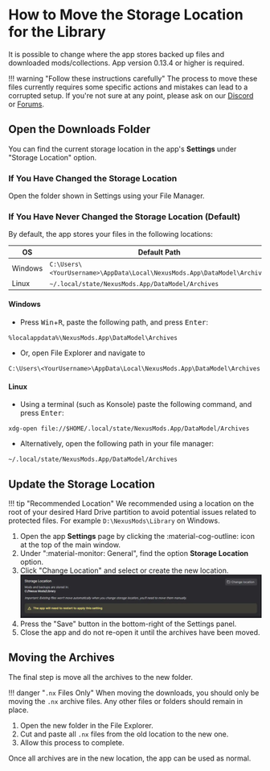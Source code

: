# How to Move the Storage Location for the Library

It is possible to change where the app stores backed up files and downloaded mods/collections. App version 0.13.4 or higher is required. 

!!! warning "Follow these instructions carefully"
    The process to move these files currently requires some specific actions and mistakes can lead to a corrupted setup. If you're not sure at any point, please ask on our [Discord](https://discord.gg/NexusMods) or [Forums](https://forums.nexusmods.com/forum/9052-nexus-mods-app/).

## Open the Downloads Folder
You can find the current storage location in the app's **Settings** under "Storage Location" option. 

### If You Have Changed the Storage Location
Open the folder shown in Settings using your File Manager. 

### If You Have Never Changed the Storage Location (Default)
By default, the app stores your files in the following locations:

| OS      | Default Path                                                                 |
|---------|------------------------------------------------------------------------------|
| Windows | `C:\Users\<YourUsername>\AppData\Local\NexusMods.App\DataModel\Archives` |
| Linux   | `~/.local/state/NexusMods.App/DataModel/Archives`                            |

#### Windows
- Press <kbd>Win</kbd>+<kbd>R</kbd>, paste the following path, and press <kbd>Enter</kbd>: 
```
%localappdata%\NexusMods.App\DataModel\Archives
```
- Or, open File Explorer and navigate to 
```
C:\Users\<YourUsername>\AppData\Local\NexusMods.App\DataModel\Archives
```

#### Linux
- Using a terminal (such as Konsole) paste the following command, and press <kbd>Enter</kbd>:
```
xdg-open file://$HOME/.local/state/NexusMods.App/DataModel/Archives
```
- Alternatively, open the following path in your file manager:
```
~/.local/state/NexusMods.App/DataModel/Archives
```

## Update the Storage Location
!!! tip "Recommended Location"
    We recommended using a location on the root of your desired Hard Drive partition to avoid potential issues related to protected files. For example `D:\NexusMods\Library` on Windows. 

1. Open the app **Settings** page by clicking the :material-cog-outline: icon at the top of the main window. 
2. Under ":material-monitor: General", find the option **Storage Location** option.
3. Click "Change Location" and select or create the new location.
![The Storage Location option on the settings screen.](../images/0.13.4/MoveLibrarySetting.webp)
4. Press the "Save" button in the bottom-right of the Settings panel.
5. Close the app and do not re-open it until the archives have been moved.

## Moving the Archives

The final step is move all the archives to the new folder. 

!!! danger "`.nx` Files Only"
    When moving the downloads, you should only be moving the `.nx` archive files. Any other files or folders should remain in place. 

1. Open the new folder in the File Explorer. 
2. Cut and paste all `.nx` files from the old location to the new one.
3. Allow this process to complete.

Once all archives are in the new location, the app can be used as normal. 
